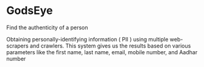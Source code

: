 # GodsEye
Find the authenticity of a person

Obtaining personally-identifying information ( PII ) using multiple web-scrapers and crawlers.
This system gives us the results based on various parameters like the first name, last name, email, mobile number, and Aadhar number
